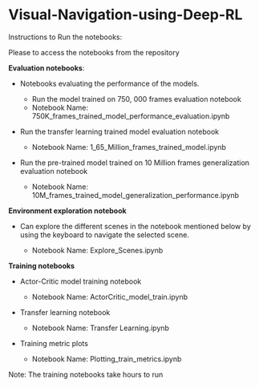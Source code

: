 # Visual-Navigation-using-Deep-RL

Instructions to Run the notebooks: 


Please to access the notebooks from the repository


**Evaluation notebooks**:

- Notebooks evaluating the performance of the models.


	 - Run the model trained on 750, 000 frames evaluation notebook 
	 - Notebook Name: 750K_frames_trained_model_performance_evaluation.ipynb





- Run the transfer learning trained model evaluation notebook 

	- Notebook Name: 1_65_Million_frames_trained_model.ipynb




- Run the pre-trained model trained on 10 Million frames generalization evaluation notebook

	- Notebook Name: 10M_frames_trained_model_generalization_performance.ipynb


**Environment exploration notebook**


- Can explore the different scenes in the notebook mentioned below by using the keyboard to navigate the selected scene.

	- Notebook Name: Explore_Scenes.ipynb



**Training notebooks**


- Actor-Critic model training notebook 

	- Notebook Name: ActorCritic_model_train.ipynb


- Transfer learning notebook 

	- Notebook Name: Transfer Learning.ipynb


- Training metric plots

	- Notebook Name: Plotting_train_metrics.ipynb



Note: The training notebooks take hours to run
